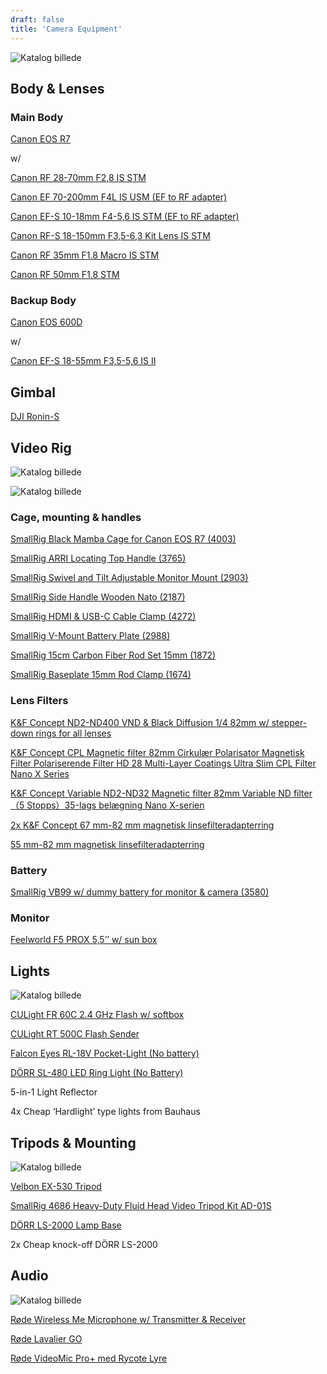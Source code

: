 ```yaml
---
draft: false
title: 'Camera Equipment'
---
```


![Katalog billede](https://drive.google.com/thumbnail?id=1O8UBTthAryn9pVuOikMt42Znnzh2Fnuk&sz=w1600 "Katalog billede")

## Body & Lenses
### Main Body

[Canon EOS R7](https://www.kamerahuset.dk/canon-eos-r7-hus)

w/

[Canon RF 28-70mm F2,8 IS STM](https://www.cotswoldcameras.com/Canon-RF-28-70mm-f-28-IS-STM-Lens)

[Canon EF 70-200mm F4L IS USM (EF to RF adapter)](https://www.canon.dk/store/canon-ef-70-200mm-f-4l-is-usm-lens/1258B005/)

[Canon EF-S 10-18mm F4-5,6 IS STM (EF to RF adapter)](https://web-tronic.dk/da/item/categoryitem/WEB21449-001)

[Canon RF-S 18-150mm F3,5-6,3 Kit Lens IS STM](https://www.kamerahuset.dk/canon-rf-s-18-150mm-f3-5-6-3-is-stm)

[Canon RF 35mm F1.8 Macro IS STM](https://www.kamerahuset.dk/canon-rf-35mm-f-1-8-is-stm-macro)

[Canon RF 50mm F1.8 STM](https://www.kamerahuset.dk/canon-rf-50mm-f-1-8-stm-inkl-carl-zeiss-lens-cleaner)

### Backup Body
[Canon EOS 600D](https://www.canon.dk/for_home/product_finder/cameras/digital_slr/eos_600d/)

w/

[Canon EF-S 18-55mm F3,5-5,6 IS II](https://www.dustinhome.dk/product/5010598679/ef-s-18-5535-56-is-ii)

## Gimbal
[DJI Ronin-S](https://www.dustinhome.dk/product/5010598679/ef-s-18-5535-56-is-ii)

## Video Rig

![Katalog billede](https://drive.google.com/thumbnail?id=1QQykcxz7Z9lluDtJoMu7ww_lgphM7uTb&sz=w1600 "Katalog billede")

![Katalog billede](https://drive.google.com/thumbnail?id=1esV5edGP9784ZDg2c4YKmabvLgrkvx4G&sz=w1600 "Katalog billede")

### Cage, mounting & handles

[SmallRig Black Mamba Cage for Canon EOS R7 (4003)](https://www.kamerahuset.dk/smallrig-4003-black-mamba-cage-for-canon-eos-r7)

[SmallRig ARRI Locating Top Handle (3765)](https://www.kamerahuset.dk/smallrig-3765-arri-locating-top-handle)

[SmallRig Swivel and Tilt Adjustable Monitor Mount (2903)](https://www.kamerahuset.dk/smallrig-2903b-swivel-and-tilt-monitor-mount-w-arri-pins)

[SmallRig Side Handle Wooden Nato (2187)](https://www.kamerahuset.dk/smallrig-2187-side-handle-wooden-nato)

[SmallRig HDMI & USB-C Cable Clamp (4272)](https://www.kamerahuset.dk/smallrig-4272-cable-clamp-hdmi-usb-c-black-mamba-for-canon-eos-r5-r5c-r6-r7-r10)

[SmallRig V-Mount Battery Plate (2988)](https://www.kamerahuset.dk/smallrig-2988-battery-plate-v-mount)

[SmallRig 15cm Carbon Fiber Rod Set 15mm (1872)](https://www.kamerahuset.dk/smallrig-1872-15mm-carbon-fiber-rod-15cm)

[SmallRig Baseplate 15mm Rod Clamp (1674)](https://www.kamerahuset.dk/smallrig-1674-baseplate-with-15mm-rod-clamp)

### Lens Filters

[K&F Concept ND2-ND400 VND & Black Diffusion 1/4 82mm w/ stepper-down rings for all lenses](https://dk.kentfaith.com/KF01.2024_82-mm-black-mist-1-4-nd2-400-variabelt-nd-filter-med-dobbeltsidet-28-lags-antirefleks-gr%C3%B8n-film-og-h%C3%A5ndtag-nano-x-serien?gad_source=1&gclid=Cj0KCQjws-S-BhD2ARIsALssG0aQMnEQgT6yJpuwASwk23Z8ROVT8jRqeUkPDXRqCc57rLzYGNaZQCgaAmeBEALw_wcB)

[K&F Concept CPL Magnetic filter 82mm Cirkulær Polarisator Magnetisk Filter Polariserende Filter HD 28 Multi-Layer Coatings Ultra Slim CPL Filter Nano X Series](https://dk.kentfaith.com/SKU.1708_82-mm-cpl-magnetisk-linsefilter-hd-vandt%C3%A6t-ridsefast-antirefleks-nano-x-serien)

[K&F Concept Variable ND2-ND32 Magnetic filter 82mm Variable ND filter（5 Stopps）35-lags belægning Nano X-serien](https://dk.kentfaith.com/KF01.1854_82-mm-magnetisk-variabel-nd2-32-linsefiltre)

[2x K&F Concept 67 mm-82 mm magnetisk linsefilteradapterring](https://dk.kentfaith.com/KF05.304_67-mm-82-mm-magnetisk-linsefilteradapterring?srsltid=AfmBOorrISnxSa9_z8J5KrplvpGhw7oUEO0ixQ_pR3dt2-g-IxhoD0Oh)

[55 mm-82 mm magnetisk linsefilteradapterring](https://dk.kentfaith.com/KF05.301_55-mm-82-mm-magnetisk-linsefilteradapterring)

### Battery

[SmallRig VB99 w/ dummy battery for monitor & camera (3580)](https://www.kamerahuset.dk/smallrig-3580-v-mount-batteri-vb99)

### Monitor

[Feelworld F5 PROX 5,5’’ w/ sun box](https://www.flashfotovideo.dk/varemaerker/feelworld/35528-55-f5-prox-hdmi-touchscreen-monitor?gad_source=1&gclid=Cj0KCQjws-S-BhD2ARIsALssG0ZyVHP_2tLBvLs1kGg4Scso7TOkewVlfU0rFqO_8FwNcU1Hd4-PV3YaAinpEALw_wcB)

## Lights

![Katalog billede](https://drive.google.com/thumbnail?id=1NA0huJVMpwmMgbV3xSeLZJ6Fvs0EOvyT&sz=w1600 "Katalog billede")

[CULight FR 60C 2.4 GHz Flash w/ softbox](https://www.galaxiastore.it/borse-treppiedi-flash/2043-cullmann-culight-fr-60c-flash-e-ttl-ii-con-controllo-remoto-integrato-ng-60-canon-61310.html)

[CULight RT 500C Flash Sender](https://hhcdistribution.dk/cullmann-rt500c-sender-canon/)

[Falcon Eyes RL-18V Pocket-Light (No battery)](https://www.falconeyeshk.com/product-page/rl-18v?srsltid=AfmBOooBL0bcleDUyYALZT1LmJuiF-cXQCyw2ihBRTqkOIPoxQjJeGwC)

[DÖRR SL-480 LED Ring Light (No Battery)](https://hhcdistribution.dk/dorr-373462-led-sl-480-ring-lys-65w/)

5-in-1 Light Reflector

4x Cheap ‘Hardlight’ type lights from Bauhaus

## Tripods & Mounting

![Katalog billede](https://drive.google.com/thumbnail?id=1bj2AmXnSxXf_s-gQGWtlr2cCt5W1DK4-&sz=w1600 "Katalog billede")

[Velbon EX-530 Tripod](https://www.proshop.dk/Stativ/Velbon-EX-Series-EX-530/2479968?utm_source=prisjagt&utm_medium=cpc&utm_campaign=pricesite)

[SmallRig 4686 Heavy-Duty Fluid Head Video Tripod Kit AD-01S](https://www.focusnordic.dk/produkter/video/stativer/stativkits/smallrig-4686-heavy-duty-fluid-head-video-tripod-kit-ad-01s)

[DÖRR LS-2000 Lamp Base](https://www.bechfoto.dk/d-rr-ls-2000-lampestativ-basis.html)

2x Cheap knock-off DÖRR LS-2000

## Audio

![Katalog billede](https://drive.google.com/thumbnail?id=1ZwC6jzWeFapn18VTe1c2i3G3U2Y0xxKI&sz=w1600 "Katalog billede")

[Røde Wireless Me Microphone w/ Transmitter & Receiver](https://rode.com/en/microphones/wireless/wireless-me)

[Røde Lavalier GO](https://rode.com/en/microphones/lavalier-wearable/lavalier-go?variant_sku=LAVGO)

[Røde VideoMic Pro+ med Rycote Lyre](https://www.scandinavianphoto.dk/rode/videomic-pro-med-rycote-lyre-1035399)